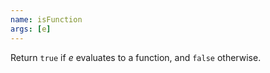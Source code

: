 ```yaml
---
name: isFunction
args: [e]
---
```

Return `true` if *e* evaluates to a function, and `false` otherwise.
